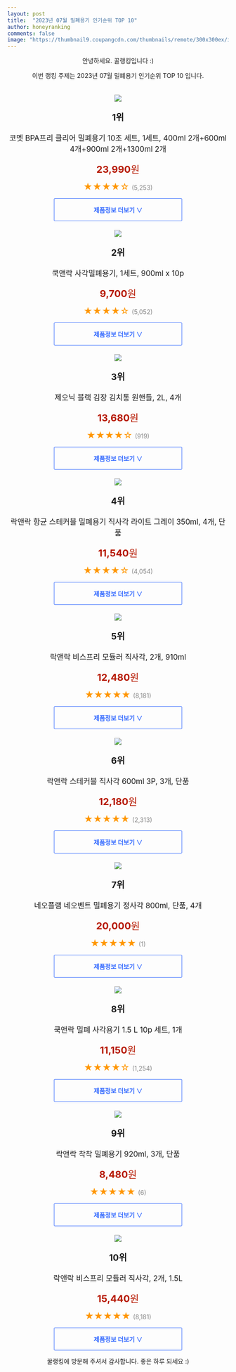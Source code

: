 ```yaml
---
layout: post
title:  "2023년 07월 밀폐용기 인기순위 TOP 10"
author: honeyranking
comments: false
image: "https://thumbnail9.coupangcdn.com/thumbnails/remote/300x300ex/image/retail/images/6255405142952639-d67be2ad-fa6f-4942-9c42-85aaf99f23df.jpg"
---
```

<p style="text-align: center;">안녕하세요. 꿀랭킹입니다 :)</p>
<p style="text-align: center;">이번 랭킹 주제는 2023년 07월 밀폐용기 인기순위 TOP 10 입니다.</p><center><img src="https://thumbnail9.coupangcdn.com/thumbnails/remote/300x300ex/image/retail/images/6255405142952639-d67be2ad-fa6f-4942-9c42-85aaf99f23df.jpg" style="margin-top:20px" /></center><p style="text-align: center; font-size: 20px"><b>1위</b></p><p style="text-align: center; font-size: 17px">코멧 BPA프리 클리어 밀폐용기 10조 세트, 1세트, 400ml 2개+600ml 4개+900ml 2개+1300ml 2개</p><p style="text-align: center;"><span style="color: #b61800; font-size: 22px;"><b>23,990</b>원</span></p><p style="text-align: center;"><span style="color: #ff9600; font-size: 20px;">★★★★☆ </span><span style="color: #878787;">(5,253)</span></p><center><a href="https://www.coupang.com/vp/products/1465162191?itemId=2519788738&q=%EB%B0%80%ED%8F%90%EC%9A%A9%EA%B8%B0&sourceType=search&searchId=b81b324ceccc4a73a41bbd5dc53fe4a2"><div style="font-size: 14px; display: inline-block; padding: 15px 90px; color: #346aff; border-radius: 2px; border: 1px solid #346aff; cursor: pointer;"><b>제품정보 더보기 &or;</b></div></a></center><center><img src="https://thumbnail8.coupangcdn.com/thumbnails/remote/300x300ex/image/retail/images/1935811140354384-027cf194-484c-4e7e-aee9-8770435a714f.jpg" style="margin-top:20px" /></center><p style="text-align: center; font-size: 20px"><b>2위</b></p><p style="text-align: center; font-size: 17px">쿡앤락 사각밀폐용기, 1세트, 900ml x 10p</p><p style="text-align: center;"><span style="color: #b61800; font-size: 22px;"><b>9,700</b>원</span></p><p style="text-align: center;"><span style="color: #ff9600; font-size: 20px;">★★★★☆ </span><span style="color: #878787;">(5,052)</span></p><center><a href="https://link.coupang.com/a/5iqBE"><div style="font-size: 14px; display: inline-block; padding: 15px 90px; color: #346aff; border-radius: 2px; border: 1px solid #346aff; cursor: pointer;"><b>제품정보 더보기 &or;</b></div></a></center><center><img src="https://thumbnail8.coupangcdn.com/thumbnails/remote/300x300ex/image/retail/images/1408585215342997-684e1616-4593-413b-a40e-09a853b3c0dd.jpg" style="margin-top:20px" /></center><p style="text-align: center; font-size: 20px"><b>3위</b></p><p style="text-align: center; font-size: 17px">제오닉 블랙 김장 김치통 원핸들, 2L, 4개</p><p style="text-align: center;"><span style="color: #b61800; font-size: 22px;"><b>13,680</b>원</span></p><p style="text-align: center;"><span style="color: #ff9600; font-size: 20px;">★★★★☆ </span><span style="color: #878787;">(919)</span></p><center><a href="https://link.coupang.com/a/5iqBF"><div style="font-size: 14px; display: inline-block; padding: 15px 90px; color: #346aff; border-radius: 2px; border: 1px solid #346aff; cursor: pointer;"><b>제품정보 더보기 &or;</b></div></a></center><center><img src="https://thumbnail9.coupangcdn.com/thumbnails/remote/300x300ex/image/retail/images/9450789278529138-67d45f20-fe40-4de6-94ef-8f69a6a7d332.jpg" style="margin-top:20px" /></center><p style="text-align: center; font-size: 20px"><b>4위</b></p><p style="text-align: center; font-size: 17px">락앤락 항균 스테커블 밀폐용기 직사각 라이트 그레이 350ml, 4개, 단품</p><p style="text-align: center;"><span style="color: #b61800; font-size: 22px;"><b>11,540</b>원</span></p><p style="text-align: center;"><span style="color: #ff9600; font-size: 20px;">★★★★☆ </span><span style="color: #878787;">(4,054)</span></p><center><a href="https://link.coupang.com/a/5iqBH"><div style="font-size: 14px; display: inline-block; padding: 15px 90px; color: #346aff; border-radius: 2px; border: 1px solid #346aff; cursor: pointer;"><b>제품정보 더보기 &or;</b></div></a></center><center><img src="https://thumbnail9.coupangcdn.com/thumbnails/remote/300x300ex/image/retail/images/208002622109167-2fd64ea5-85c3-4500-a36d-b25b30bf3802.jpg" style="margin-top:20px" /></center><p style="text-align: center; font-size: 20px"><b>5위</b></p><p style="text-align: center; font-size: 17px">락앤락 비스프리 모듈러 직사각, 2개, 910ml</p><p style="text-align: center;"><span style="color: #b61800; font-size: 22px;"><b>12,480</b>원</span></p><p style="text-align: center;"><span style="color: #ff9600; font-size: 20px;">★★★★★ </span><span style="color: #878787;">(8,181)</span></p><center><a href="https://link.coupang.com/a/5iqBI"><div style="font-size: 14px; display: inline-block; padding: 15px 90px; color: #346aff; border-radius: 2px; border: 1px solid #346aff; cursor: pointer;"><b>제품정보 더보기 &or;</b></div></a></center><center><img src="https://thumbnail8.coupangcdn.com/thumbnails/remote/300x300ex/image/retail/images/388601512622483-f4227bd1-21fe-488d-bbb1-78642f7da1ba.jpg" style="margin-top:20px" /></center><p style="text-align: center; font-size: 20px"><b>6위</b></p><p style="text-align: center; font-size: 17px">락앤락 스테커블 직사각 600ml 3P, 3개, 단품</p><p style="text-align: center;"><span style="color: #b61800; font-size: 22px;"><b>12,180</b>원</span></p><p style="text-align: center;"><span style="color: #ff9600; font-size: 20px;">★★★★★ </span><span style="color: #878787;">(2,313)</span></p><center><a href="https://link.coupang.com/a/5iqBJ"><div style="font-size: 14px; display: inline-block; padding: 15px 90px; color: #346aff; border-radius: 2px; border: 1px solid #346aff; cursor: pointer;"><b>제품정보 더보기 &or;</b></div></a></center><center><img src="https://thumbnail6.coupangcdn.com/thumbnails/remote/300x300ex/image/rs_quotation_api/b08tiwly/e01ae96f3389473a8c38f305af8959d6.jpg" style="margin-top:20px" /></center><p style="text-align: center; font-size: 20px"><b>7위</b></p><p style="text-align: center; font-size: 17px">네오플램 네오벤트 밀폐용기 정사각 800ml, 단품, 4개</p><p style="text-align: center;"><span style="color: #b61800; font-size: 22px;"><b>20,000</b>원</span></p><p style="text-align: center;"><span style="color: #ff9600; font-size: 20px;">★★★★★ </span><span style="color: #878787;">(1)</span></p><center><a href="https://link.coupang.com/a/5iqBK"><div style="font-size: 14px; display: inline-block; padding: 15px 90px; color: #346aff; border-radius: 2px; border: 1px solid #346aff; cursor: pointer;"><b>제품정보 더보기 &or;</b></div></a></center><center><img src="https://thumbnail9.coupangcdn.com/thumbnails/remote/300x300ex/image/product/image/vendoritem/2017/11/22/3112430356/e5f8aaf0-f644-4c13-9cb3-e3cf43da7c23.jpg" style="margin-top:20px" /></center><p style="text-align: center; font-size: 20px"><b>8위</b></p><p style="text-align: center; font-size: 17px">쿡앤락 밀폐 사각용기 1.5 L 10p 세트, 1개</p><p style="text-align: center;"><span style="color: #b61800; font-size: 22px;"><b>11,150</b>원</span></p><p style="text-align: center;"><span style="color: #ff9600; font-size: 20px;">★★★★☆ </span><span style="color: #878787;">(1,254)</span></p><center><a href="https://link.coupang.com/a/5iqBM"><div style="font-size: 14px; display: inline-block; padding: 15px 90px; color: #346aff; border-radius: 2px; border: 1px solid #346aff; cursor: pointer;"><b>제품정보 더보기 &or;</b></div></a></center><center><img src="https://thumbnail8.coupangcdn.com/thumbnails/remote/300x300ex/image/retail/images/2023/04/03/11/7/eeb1d3ab-4257-4521-a442-f8d0f4817eed.jpg" style="margin-top:20px" /></center><p style="text-align: center; font-size: 20px"><b>9위</b></p><p style="text-align: center; font-size: 17px">락앤락 착착 밀폐용기 920ml, 3개, 단품</p><p style="text-align: center;"><span style="color: #b61800; font-size: 22px;"><b>8,480</b>원</span></p><p style="text-align: center;"><span style="color: #ff9600; font-size: 20px;">★★★★★ </span><span style="color: #878787;">(6)</span></p><center><a href="https://link.coupang.com/a/5iqBO"><div style="font-size: 14px; display: inline-block; padding: 15px 90px; color: #346aff; border-radius: 2px; border: 1px solid #346aff; cursor: pointer;"><b>제품정보 더보기 &or;</b></div></a></center><center><img src="https://thumbnail10.coupangcdn.com/thumbnails/remote/300x300ex/image/retail/images/9265849118123105-e85282f3-8c8d-4a8a-9f3e-54e4bb31d71b.jpg" style="margin-top:20px" /></center><p style="text-align: center; font-size: 20px"><b>10위</b></p><p style="text-align: center; font-size: 17px">락앤락 비스프리 모듈러 직사각, 2개, 1.5L</p><p style="text-align: center;"><span style="color: #b61800; font-size: 22px;"><b>15,440</b>원</span></p><p style="text-align: center;"><span style="color: #ff9600; font-size: 20px;">★★★★★ </span><span style="color: #878787;">(8,181)</span></p><center><a href="https://link.coupang.com/a/5iqBP"><div style="font-size: 14px; display: inline-block; padding: 15px 90px; color: #346aff; border-radius: 2px; border: 1px solid #346aff; cursor: pointer;"><b>제품정보 더보기 &or;</b></div></a></center><p style="text-align: center;">꿀랭킹에 방문해 주셔서 감사합니다. 좋은 하루 되세요 :)</p>